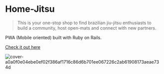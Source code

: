 Home-Jitsu
==========

> This is your one-stop shop to find brazilian jiu-jitsu enthusiasts to build a community, host open-mats and connect with new partners.

PWA (Mobile oriented) built with Ruby on Rails.

[Check it out here](https://www.homejitsu.com/)

![cover-a0a0f0e04ebe0ef02f386af1716c86d6b701ee067226c2ab61908173aeae734d](https://user-images.githubusercontent.com/108884517/208539564-8b02a921-28b3-44c5-b7b5-9aeb0a0a8820.png)
